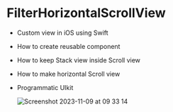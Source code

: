 # FilterHorizontalScrollView

- Custom view in iOS using Swift
- How to create reusable component
- How to keep Stack view inside Scroll view
- How to make horizontal Scroll view
- Programmatic UIkit

  ![Screenshot 2023-11-09 at 09 33 14](https://github.com/carrington-manyuchi/FilterHorizontalScrollView/assets/60835640/a21a929c-1a70-48a9-9340-72017d99b2fd)

